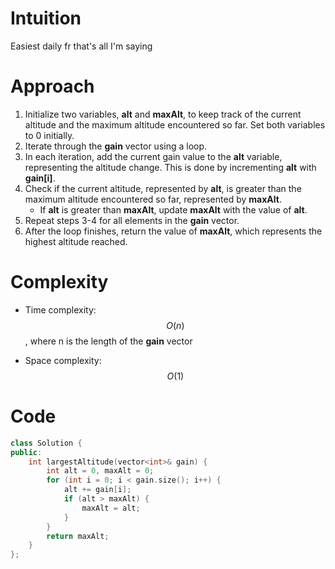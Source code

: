 # Intuition
Easiest daily fr that's all I'm saying

# Approach
1. Initialize two variables, **alt** and **maxAlt**, to keep track of the current altitude and the maximum altitude encountered so far. Set both variables to 0 initially.
2. Iterate through the **gain** vector using a loop.
3. In each iteration, add the current gain value to the **alt** variable, representing the altitude change. This is done by incrementing **alt** with **gain[i]**.
4. Check if the current altitude, represented by **alt**, is greater than the maximum altitude encountered so far, represented by **maxAlt**.
    - If **alt** is greater than **maxAlt**, update **maxAlt** with the value of **alt**.
5. Repeat steps 3-4 for all elements in the **gain** vector.
6. After the loop finishes, return the value of **maxAlt**, which represents the highest altitude reached.

# Complexity
- Time complexity:
$$O(n)$$, where n is the length of the **gain** vector

- Space complexity:
$$O(1)$$

# Code
```c++
class Solution {
public:
    int largestAltitude(vector<int>& gain) {
        int alt = 0, maxAlt = 0;
        for (int i = 0; i < gain.size(); i++) {
            alt += gain[i];
            if (alt > maxAlt) {
                maxAlt = alt;
            }
        }
        return maxAlt;
    }
};
```